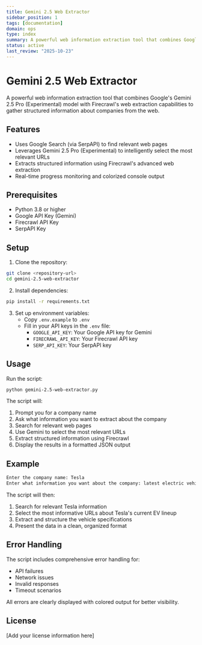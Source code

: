 ```yaml
---
title: Gemini 2.5 Web Extractor
sidebar_position: 1
tags: [documentation]
domain: ops
type: index
summary: A powerful web information extraction tool that combines Google's Gemini 2.5 Pro (Experimental) model with Firecrawl's web extraction capabilities to ...
status: active
last_review: "2025-10-23"
---
```


# Gemini 2.5 Web Extractor

A powerful web information extraction tool that combines Google's Gemini 2.5 Pro (Experimental) model with Firecrawl's web extraction capabilities to gather structured information about companies from the web.

## Features

- Uses Google Search (via SerpAPI) to find relevant web pages
- Leverages Gemini 2.5 Pro (Experimental) to intelligently select the most relevant URLs
- Extracts structured information using Firecrawl's advanced web extraction
- Real-time progress monitoring and colorized console output

## Prerequisites

- Python 3.8 or higher
- Google API Key (Gemini)
- Firecrawl API Key
- SerpAPI Key

## Setup

1. Clone the repository:

```bash
git clone <repository-url>
cd gemini-2.5-web-extractor
```

2. Install dependencies:

```bash
pip install -r requirements.txt
```

3. Set up environment variables:
   - Copy `.env.example` to `.env`
   - Fill in your API keys in the `.env` file:
     - `GOOGLE_API_KEY`: Your Google API key for Gemini
     - `FIRECRAWL_API_KEY`: Your Firecrawl API key
     - `SERP_API_KEY`: Your SerpAPI key

## Usage

Run the script:

```bash
python gemini-2.5-web-extractor.py
```

The script will:

1. Prompt you for a company name
2. Ask what information you want to extract about the company
3. Search for relevant web pages
4. Use Gemini to select the most relevant URLs
5. Extract structured information using Firecrawl
6. Display the results in a formatted JSON output

## Example

```bash
Enter the company name: Tesla
Enter what information you want about the company: latest electric vehicle models and their specifications
```

The script will then:

1. Search for relevant Tesla information
2. Select the most informative URLs about Tesla's current EV lineup
3. Extract and structure the vehicle specifications
4. Present the data in a clean, organized format

## Error Handling

The script includes comprehensive error handling for:

- API failures
- Network issues
- Invalid responses
- Timeout scenarios

All errors are clearly displayed with colored output for better visibility.

## License

[Add your license information here]
